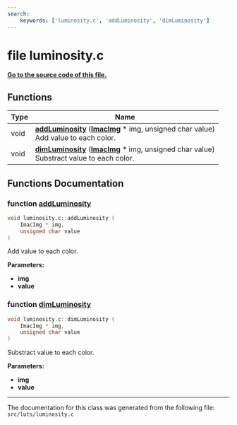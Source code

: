 ```yaml
---
search:
    keywords: ['luminosity.c', 'addLuminosity', 'dimLuminosity']
---
```


# file luminosity.c

**[Go to the source code of this file.](luminosity_8c_source.md)**
## Functions

|Type|Name|
|-----|-----|
|void|[**addLuminosity**](luminosity_8c.md#1a17a42756e19223c8ad5ba7224c066a9d) (**[ImacImg](struct_imac_img.md)** \* img, unsigned char value) <br>Add value to each color. |
|void|[**dimLuminosity**](luminosity_8c.md#1a5dbaa2e1482f2a468547705a3cecce63) (**[ImacImg](struct_imac_img.md)** \* img, unsigned char value) <br>Substract value to each color. |


## Functions Documentation

### function <a id="1a17a42756e19223c8ad5ba7224c066a9d" href="#1a17a42756e19223c8ad5ba7224c066a9d">addLuminosity</a>

```cpp
void luminosity.c::addLuminosity (
    ImacImg * img,
    unsigned char value
)
```

Add value to each color. 



**Parameters:**


* **img** 
* **value** 



### function <a id="1a5dbaa2e1482f2a468547705a3cecce63" href="#1a5dbaa2e1482f2a468547705a3cecce63">dimLuminosity</a>

```cpp
void luminosity.c::dimLuminosity (
    ImacImg * img,
    unsigned char value
)
```

Substract value to each color. 



**Parameters:**


* **img** 
* **value** 





----------------------------------------
The documentation for this class was generated from the following file: `src/luts/luminosity.c`
